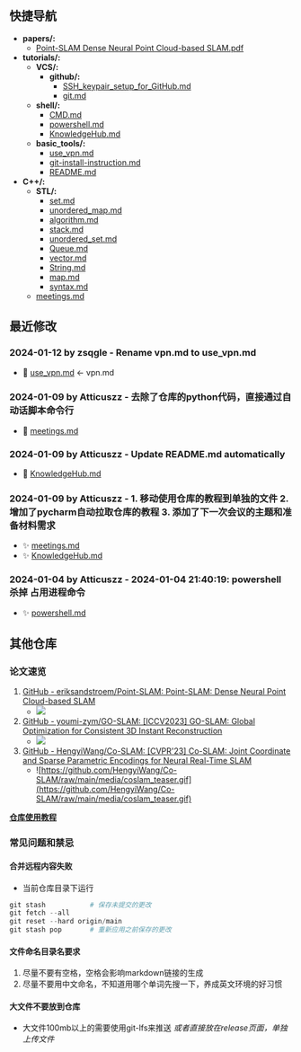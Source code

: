 
## 快捷导航
- **papers/:**
    - [Point-SLAM Dense Neural Point Cloud-based SLAM.pdf](docs/papers/Point-SLAM%20Dense%20Neural%20Point%20Cloud-based%20SLAM.pdf)
- **tutorials/:**
  - **VCS/:**
    - **github/:**
        - [SSH_keypair_setup_for_GitHub.md](docs/tutorials/VCS/github/SSH_keypair_setup_for_GitHub.md)
      - [git.md](docs/tutorials/VCS/git.md)
  - **shell/:**
      - [CMD.md](docs/tutorials/shell/CMD.md)
      - [powershell.md](docs/tutorials/shell/powershell.md)
    - [KnowledgeHub.md](docs/tutorials/KnowledgeHub.md)
  - **basic_tools/:**
      - [use_vpn.md](docs/tutorials/basic_tools/use_vpn.md)
      - [git-install-instruction.md](docs/tutorials/basic_tools/git-install-instruction.md)
      - [README.md](docs/tutorials/basic_tools/README.md)
- **C++/:**
  - **STL/:**
      - [set.md](docs/C++/STL/set.md)
      - [unordered_map.md](docs/C++/STL/unordered_map.md)
      - [algorithm.md](docs/C++/STL/algorithm.md)
      - [stack.md](docs/C++/STL/stack.md)
      - [unordered_set.md](docs/C++/STL/unordered_set.md)
      - [Queue.md](docs/C++/STL/Queue.md)
      - [vector.md](docs/C++/STL/vector.md)
      - [String.md](docs/C++/STL/String.md)
      - [map.md](docs/C++/STL/map.md)
    - [syntax.md](docs/C++/syntax.md)
  - [meetings.md](docs/meetings.md)
## 最近修改
### 2024-01-12 by zsqgle - Rename vpn.md to use_vpn.md
- 🚚 [use_vpn.md](docs/tutorials/basic_tools/use_vpn.md) <- vpn.md
### 2024-01-09 by Atticuszz - 去除了仓库的python代码，直接通过自动话脚本命令行
- 🔨 [meetings.md](docs/meetings.md)
### 2024-01-09 by Atticuszz - Update README.md automatically
- 🔨 [KnowledgeHub.md](docs/tutorials/KnowledgeHub.md)
### 2024-01-09 by Atticuszz - 1. 移动使用仓库的教程到单独的文件 2. 增加了pycharm自动拉取仓库的教程 3. 添加了下一次会议的主题和准备材料需求
- ✨ [meetings.md](docs/meetings.md)
- ✨ [KnowledgeHub.md](docs/tutorials/KnowledgeHub.md)
### 2024-01-04 by Atticuszz - 2024-01-04 21:40:19: powershell 杀掉 占用进程命令
- ✨ [powershell.md](docs/tutorials/shell/powershell.md)
## 其他仓库
### 论文速览
1. [GitHub - eriksandstroem/Point-SLAM: Point-SLAM: Dense Neural Point Cloud-based SLAM](https://github.com/eriksandstroem/Point-SLAM)
	- ![](https://github.com/eriksandstroem/Point-SLAM/raw/main/media/office_4.gif)
2. [GitHub - youmi-zym/GO-SLAM: [ICCV2023] GO-SLAM: Global Optimization for Consistent 3D Instant Reconstruction](https://github.com/youmi-zym/GO-SLAM)
	- ![](https://github.com/youmi-zym/GO-SLAM/raw/main/images/comparison.png)
3. [GitHub - HengyiWang/Co-SLAM: [CVPR'23] Co-SLAM: Joint Coordinate and Sparse Parametric Encodings for Neural Real-Time SLAM](https://github.com/HengyiWang/Co-SLAM)
	- ![https://github.com/HengyiWang/Co-SLAM/raw/main/media/coslam_teaser.gif](https://github.com/HengyiWang/Co-SLAM/raw/main/media/coslam_teaser.gif)

**[仓库使用教程](docs/tutorials/KnowledgeHub)**

### 常见问题和禁忌
#### 合并远程内容失败
- 当前仓库目录下运行
```PowerShell
git stash           # 保存未提交的更改
git fetch --all
git reset --hard origin/main
git stash pop       # 重新应用之前保存的更改
```
#### 文件命名目录名要求
1. 尽量不要有空格，空格会影响markdown链接的生成
2. 尽量不要用中文命名，不知道用哪个单词先搜一下，养成英文环境的好习惯
#### 大文件不要放到仓库
- 大文件100mb以上的需要使用git-lfs来推送  *或者直接放在release页面，单独上传文件*